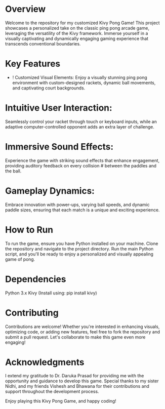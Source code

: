 # Overview
Welcome to the repository for my customized Kivy Pong Game! This project showcases a personalized take on the classic ping pong arcade game, leveraging the versatility of the Kivy framework. Immerse yourself in a visually captivating and dynamically engaging gaming experience that transcends conventional boundaries.

# Key Features
- ! Customized Visual Elements: 
Enjoy a visually stunning ping pong environment with custom-designed rackets, dynamic ball movements, and captivating court backgrounds.
# Intuitive User Interaction: 
Seamlessly control your racket through touch or keyboard inputs, while an adaptive computer-controlled opponent adds an extra layer of challenge.
# Immersive Sound Effects: 
Experience the game with striking sound effects that enhance engagement, providing auditory feedback on every collision # between the paddles and the ball.
# Gameplay Dynamics: 
Embrace innovation with power-ups, varying ball speeds, and dynamic paddle sizes, ensuring that each match is a unique and exciting experience.

# How to Run
To run the game, ensure you have Python installed on your machine. Clone the repository and navigate to the project directory. Run the main Python script, and you'll be ready to enjoy a personalized and visually appealing game of pong.

# Dependencies
Python 3.x
Kivy (Install using: pip install kivy)

# Contributing
Contributions are welcome! Whether you're interested in enhancing visuals, optimizing code, or adding new features, feel free to fork the repository and submit a pull request. Let's collaborate to make this game even more engaging!

# Acknowledgments
I extend my gratitude to Dr. Daruka Prasad for providing me with the opportunity and guidance to develop this game. Special thanks to my sister Nidhi, and my friends Vishesh and Bhawana for their contributions and support throughout the development process.

Enjoy playing this Kivy Pong Game, and happy coding!
